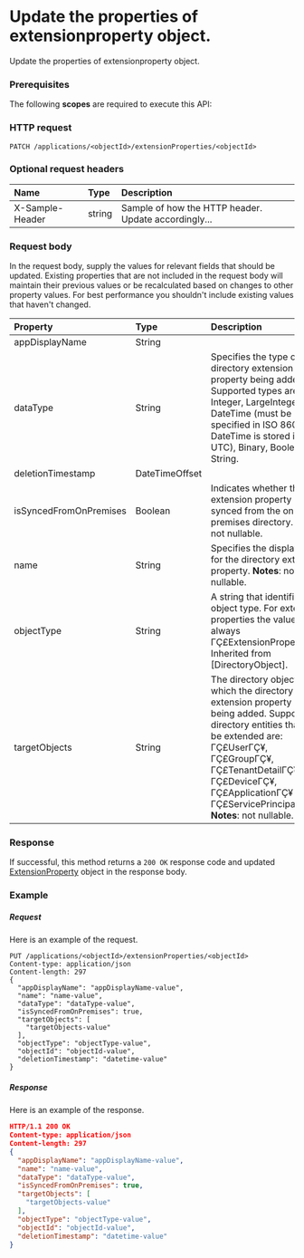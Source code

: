 # Update the properties of extensionproperty object.

Update the properties of extensionproperty object.
### Prerequisites
The following **scopes** are required to execute this API: 
### HTTP request
<!-- { "blockType": "ignored" } -->
```http
PATCH /applications/<objectId>/extensionProperties/<objectId>
```
### Optional request headers
| Name       | Type | Description|
|:-----------|:------|:----------|
| X-Sample-Header  | string  | Sample of how the HTTP header. Update accordingly...|

### Request body
In the request body, supply the values for relevant fields that should be updated. Existing properties that are not included in the request body will maintain their previous values or be recalculated based on changes to other property values. For best performance you shouldn't include existing values that haven't changed.

| Property	   | Type	|Description|
|:---------------|:--------|:----------|
|appDisplayName|String|            |
|dataType|String|Specifies the type of the directory extension property being added.   Supported types are: Integer, LargeInteger, DateTime (must be specified in ISO 8601 - DateTime is stored in UTC), Binary, Boolean, and String.|
|deletionTimestamp|DateTimeOffset||
|isSyncedFromOnPremises|Boolean|Indicates whether the extension property is synced from the on premises directory.                            **Notes**: not nullable.            |
|name|String|Specifies the display name for the directory extension property.                            **Notes**: not nullable.            |
|objectType|String|A string that identifies the object type. For extension properties the value is always ΓÇ£ExtensionPropertyΓÇ¥. Inherited from [DirectoryObject].|
|targetObjects|String|The directory objects to which the directory extension property is being added.  Supported directory entities that can be extended are: ΓÇ£UserΓÇ¥, ΓÇ£GroupΓÇ¥, ΓÇ£TenantDetailΓÇ¥, ΓÇ£DeviceΓÇ¥, ΓÇ£ApplicationΓÇ¥ and ΓÇ£ServicePrincipalΓÇ¥                            **Notes**: not nullable.            |

### Response
If successful, this method returns a `200 OK` response code and updated [ExtensionProperty](../resources/extensionproperty.md) object in the response body.
### Example
##### Request
Here is an example of the request.
<!-- {
  "blockType": "request",
  "name": "update_extensionproperty"
}-->
```http
PUT /applications/<objectId>/extensionProperties/<objectId>
Content-type: application/json
Content-length: 297
{
  "appDisplayName": "appDisplayName-value",
  "name": "name-value",
  "dataType": "dataType-value",
  "isSyncedFromOnPremises": true,
  "targetObjects": [
    "targetObjects-value"
  ],
  "objectType": "objectType-value",
  "objectId": "objectId-value",
  "deletionTimestamp": "datetime-value"
}
```
##### Response
<!-- {
  "blockType": "response",
  "truncated": false,
  "@odata.type": "extensionproperty"
} -->
Here is an example of the response.
```json
HTTP/1.1 200 OK
Content-type: application/json
Content-length: 297
{
  "appDisplayName": "appDisplayName-value",
  "name": "name-value",
  "dataType": "dataType-value",
  "isSyncedFromOnPremises": true,
  "targetObjects": [
    "targetObjects-value"
  ],
  "objectType": "objectType-value",
  "objectId": "objectId-value",
  "deletionTimestamp": "datetime-value"
}
```

<!-- uuid: eb4f73b2-37e2-41ad-a94b-c51002abe909
2015-10-15 16:49:28 UTC -->
<!-- {
  "type": "#page.annotation",
  "description": "Update the properties of extensionproperty object.",
  "keywords": "",
  "section": "documentation",
  "tocPath": ""
}-->